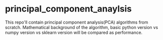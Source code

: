 # principal_component_anaylsis
This repo'll contain principal component analysis(PCA) algorithms from scratch. Mathematical background of the algorithm, basic python version vs numpy version vs sklearn version will be compared as performance.
